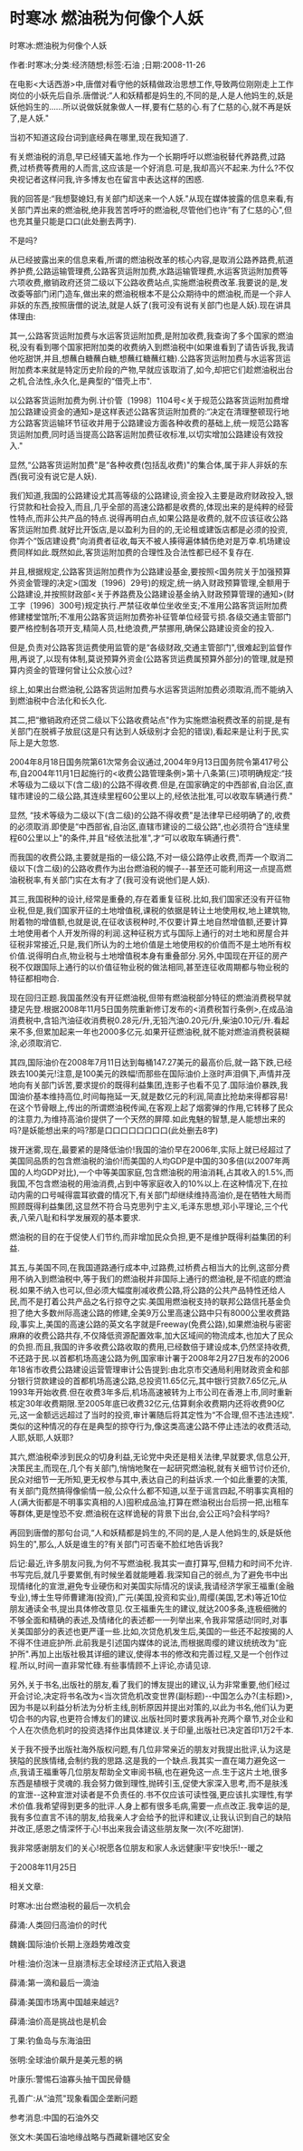 # 时寒冰  燃油税为何像个人妖    
    
时寒冰:燃油税为何像个人妖    
作者:时寒冰;分类:经济随想;标签:石油 ;日期:2008-11-26    
在电影<大话西游>中,唐僧对看守他的妖精做政治思想工作,导致两位刚刚走上工作岗位的小妖先后自杀.唐僧说:“人和妖精都是妈生的,不同的是,人是人他妈生的,妖是妖他妈生的......所以说做妖就象做人一样,要有仁慈的心.有了仁慈的心,就不再是妖了,是人妖."    
当初不知道这段台词到底经典在哪里,现在我知道了.    
有关燃油税的消息,早已经铺天盖地.作为一个长期呼吁以燃油税替代养路费,过路费,过桥费等费用的人而言,这应该是一个好消息.可是,我却高兴不起来.为什么?不仅央视记者这样问我,许多博友也在留言中表达这样的困惑.    
我的回答是:“我想娶媳妇,有关部门却送来一个人妖."从现在媒体披露的信息来看,有关部门弄出来的燃油税,绝非我苦苦呼吁的燃油税,尽管他们也许“有了仁慈的心",但也充其量只能是口口(此处删去两字).    
不是吗?    
从已经披露出来的信息来看,所谓的燃油税改革的核心内容,是取消公路养路费,航道养护费,公路运输管理费,公路客货运附加费,水路运输管理费,水运客货运附加费等六项收费,撤销政府还贷二级以下公路收费站点,实施燃油税费改革.我要说的是,发改委等部门闭门造车,做出来的燃油税根本不是公众期待中的燃油税,而是一个非人非妖的东西,按照唐僧的说法,就是人妖了(我可没有说有关部门也是人妖).现在讲具体理由:    
其一,公路客货运附加费与水运客货运附加费,是附加收费,我查询了多个国家的燃油税,没有看到哪个国家把附加类的收费纳入到燃油税中(如果谁看到了请告诉我,我请他吃甜饼,并且,想蘸白糖蘸白糖,想蘸红糖蘸红糖).公路客货运附加费与水运客货运附加费本来就是特定历史阶段的产物,早就应该取消了,如今,却把它们趁燃油税出台之机,合法性,永久化,是典型的“借壳上市".    
以公路客货运附加费为例.计价管〔1998〕1104号<关于规范公路客货运附加费增加公路建设资金的通知>是这样表述公路客货运附加费的:“决定在清理整顿现行地方公路客货运输环节征收并用于公路建设方面各种收费的基础上,统一规范公路客货运附加费,同时适当提高公路客运附加费征收标准,以切实增加公路建设有效投入."    
显然,“公路客货运附加费"是“各种收费(包括乱收费)"的集合体,属于非人非妖的东西(我可没有说它是人妖).    
我们知道,我国的公路建设尤其高等级的公路建设,资金投入主要是政府财政投入,银行贷款和社会投入,而且,几乎全部的高速公路都是收费的,体现出来的是纯粹的经营性特点,而非公共产品的特点.说得再明白点,如果公路是收费的,就不应该征收公路客货运附加费.就好比开饭店,是以盈利为目的的,无论租或建饭店都是必须的投资,你弄个“饭店建设费"向消费者征收,每天不被人揍得遍体鳞伤绝对是万幸.机场建设费同样如此.既然如此,客货运附加费的合理性及合法性都已经不复存在.    
并且,根据规定,公路客货运附加费作为公路建设基金,要按照<国务院关于加强预算外资金管理的决定>(国发〔1996〕29号)的规定,统一纳入财政预算管理,全额用于公路建设,并按照财政部<关于养路费及公路建设基金纳入财政预算管理的通知>(财工字〔1996〕300号)规定执行.严禁征收单位坐收坐支;不准用公路客货运附加费修建楼堂馆所;不准用公路客货运附加费弥补征管单位经营亏损.各级交通主管部门要严格控制各项开支,精简人员,杜绝浪费,严禁挪用,确保公路建设资金的投入.    
但是,负责对公路客货运费使用监管的是“各级财政,交通主管部门",很难起到监督作用,再说了,以现有体制,莫说预算外资金(公路客货运费属预算外部分)的管理,就是预算内资金的管理何曾让公众放心过?    
综上,如果出台燃油税,公路客货运附加费与水运客货运附加费必须取消,而不能纳入到燃油税中合法化和长久化.    
其二,把“撤销政府还贷二级以下公路收费站点"作为实施燃油税费改革的前提,是有关部门在脱裤子放屁(这是只有达到人妖级别才会犯的错误),看起来是让利于民,实际上是大忽悠.    
2004年8月18日国务院第61次常务会议通过,2004年9月13日国务院令第417号公布,自2004年11月1日起施行的<收费公路管理条例>第十八条第(三)项明确规定:“技术等级为二级以下(含二级)的公路不得收费.但是,在国家确定的中西部省,自治区,直辖市建设的二级公路,其连续里程60公里以上的,经依法批准,可以收取车辆通行费."    
显然, “技术等级为二级以下(含二级)的公路不得收费"是法律早已经明确了的,收费的必须取消.即使是“中西部省,自治区,直辖市建设的二级公路",也必须符合“连续里程60公里以上"的条件,并且“经依法批准",才“可以收取车辆通行费".    
而我国的收费公路,主要就是指的一级公路,不对一级公路停止收费,而弄一个取消二级以下(含二级)的公路收费作为出台燃油税的幌子--甚至还可能利用这一点提高燃油税税率,有关部门实在太有才了(我可没有说他们是人妖).    
其三,我国税种的设计,经常是重叠的,存在着重复征税.比如,我们国家还没有开征物业税,但是,我们国家开征的土地增值税,课税的依据是转让土地使用权,地上建筑物,附着物的增值额,也就是说,在征收该税种时,不仅要计算土地自然增值额,还要计算土地使用者个人开发所得的利润.这种征税方式与国际上通行的对土地和房屋合并征税非常接近,只是,我们所认为的土地价值是土地使用权的价值而不是土地所有权价值.说得明白点,物业税与土地增值税本身有重叠部分.另外,中国现在开征的房产税不仅跟国际上通行的以价值征物业税的做法相同,甚至连征收周期都与物业税的特征都相吻合.    
现在回归正题.我国虽然没有开征燃油税,但带有燃油税部分特征的燃油消费税早就捷足先登.根据2008年11月5日国务院重新修订发布的<消费税暂行条例>,在成品油消费税中,含铅汽油征收消费税0.28元/升,无铅汽油0.20元/升,柴油0.10元/升.看起来不多,但累加起来一年也2000多亿元.如果开征燃油税,就不能对燃油消费税装糊涂,必须取消它.    
其四,国际油价在2008年7月11日达到每桶147.27美元的最高价后,就一路下跌,已经跌去100美元!注意,是100美元的跌幅!而那些在国际油价上涨时声泪俱下,声情并茂地向有关部门诉苦,要求提价的既得利益集团,连影子也看不见了.国际油价暴跌,我国油价基本维持高位,时间每拖延一天,就是数亿元的利润,简直比抢劫来得都容易!在这个节骨眼上,传出的所谓燃油税传闻,在客观上起了烟雾弹的作用,它转移了民众的注意力,为维持高油价提供了一个天然的屏障.如此鬼魅的智慧,是人能想出来的吗?是妖能想出来的吗?那是口口口口口口口口(此处删去8字)    
拨开迷雾,现在,最要紧的是降低油价!我国的油价早在2006年,实际上就已经超过了美国同品质的包含燃油税的油价!而美国的人均GDP是中国的30多倍(以2007年两国的人均GDP对比),一个中等美国家庭,包含燃油税的用油消耗,占其收入的1.5%,而我国,不包含燃油税的用油消费,占到中等家庭收入的10%以上.在这种情况下,在拉动内需的口号喊得震耳欲聋的情况下,有关部门却继续维持高油价,是在牺牲大局而照顾既得利益集团,这显然不符合马克思列宁主义,毛泽东思想,邓小平理论,三个代表,八荣八耻和科学发展观的基本要求.    
燃油税的目的在于促使人们节约,而非增加民众负担,更不是维护既得利益集团的利益.    
其五,与美国不同,在我国道路通行成本中,过路费,过桥费占相当大的比例,这部分费用不纳入到燃油税中,等于我们的燃油税并非国际上通行的燃油税,是不彻底的燃油税.如果不纳入也可以,但必须大幅度削减收费公路,将公路的公共产品特性还给人民,而不是打着公共产品之名行掠夺之实.美国用燃油税支持的联邦公路信托基金负担了绝大多数州际高速公路的修建,全美9万公里高速公路中只有8000公里收费路段,事实上,美国的高速公路的英文名字就是Freeway(免费公路),如果燃油税与密密麻麻的收费公路共存,不仅降低资源配置效率,加大区域间的物流成本,也加大了民众的负担.而且,我国的许多收费公路收取的费用,已经数倍于建设成本,仍然坚持收费,不还路于民.以首都机场高速公路为例,国家审计署于2008年2月27日发布的2006年18省市收费公路建设运营管理审计公告提到:由北京市交通局利用财政资金和部分银行贷款建设的首都机场高速公路,总投资11.65亿元,其中银行贷款7.65亿元,从1993年开始收费.但在收费3年多后,机场高速被转为上市公司在香港上市,同时重新核定30年收费期限.至2005年底已收费32亿元,估算剩余收费期内还将收费90亿元,这一金额远远超过了当时的投资,审计署随后将其定性为“不合理,但不违法违规".类似的这种情况的存在是典型的掠夺行为,像这类高速公路不停止违法的收费活动,人耶,妖耶,人妖耶?    
其六,燃油税牵涉到民众的切身利益,无论党中央还是相关法律,早就要求,信息公开,决策民主,而现在,几个有关部门,悄悄地聚在一起研究燃油税,就有关细节讨价还价,民众对细节一无所知,更无权参与其中,表达自己的利益诉求.一个如此重要的决策,有关部门竟然搞得像偷情一般,公众什么都不知道,以至于谣言四起,不明事实真相的人(满大街都是不明事实真相的人)囤积成品油,打算在燃油税出台后捞一把,出租车等群体,更是惶恐不安.燃油税在这样诡秘的背景下出台,会公正吗?会科学吗?    
再回到唐僧的那句台词,“人和妖精都是妈生的,不同的是,人是人他妈生的,妖是妖他妈生的",那么,人妖是谁生的?有关部门可否毫不脸红地告诉我?    
后记:最近,许多朋友问我,为何不写燃油税.我其实一直打算写,但精力和时间不允许.书写完后,就几乎要累倒,有时候坐着就能睡着.我深知自己的弱点,为了避免书中出现情绪化的宣泄,避免专业硬伤和对美国实际情况的误读,我请经济学家王福重(金融专业),博士生导师曹建海(投资),广元(美国,投资和实业),周缨(美国,艺术)等近10位朋友通读全书,提出具体修改意见.仅王福重先生的建议,就达200多条,连极细微的不够全面和精确的表述,及情绪化的表述都一一列举出来,令我非常感动!同时,对事关美国部分的表述也更严谨一些.比如,次贷危机发生后,美国的一些还不起按揭的人不得不住进庇护所.此前我是引述国内媒体的说法,而根据周缨的建议统统改为“庇护所".再加上出版社极其详细的建议,使得本书的修改和完善过程,又是一个创作过程.所以,时间一直非常忙碌.有些事情顾不上评论,亦请见谅.    
另外,关于书名,出版社的朋友,看了我们的博友提出的建议,认为非常重要,他们经过开会讨论,决定将书名改为<当次贷危机改变世界(副标题)--中国怎么办?(主标题)>,因为书是以利益分析法为分析主线,剖析原因并提出对策的,以此为书名,他们认为更切合书的内容,也更符合博友们的建议.出版社同时要求我再补充两个章节,对企业和个人在次债危机时的投资选择作出具体建议.关于印量,出版社已决定首印1万2千本.    
关于我不授予出版社海外版权问题,有几位非常亲近的朋友对我提出批评,认为这是狭隘的民族情绪,会制约我的思路.这是我的一个缺点.我其实一直在竭力避免这一点,我请王福重等几位朋友帮助全文审阅书稿,也在避免这一点.生于这片土地,很多东西是植根于灵魂的.我会努力做到理性,抛砖引玉,促使大家深入思考,而不是肤浅的宣泄--这种宣泄对读者是不负责任的.书不仅应该可读性强,更应该扎实理性,有学术价值.我希望得到更多的批评.人身上都有很多毛病,需要一点点改正.我幸运的是,我有多位直言不讳的朋友,给我亲人才会给予的批评和建议,让我认识到自己的缺陷并改正,感恩之情深怀于心!书出来我会请这些朋友聚一次(不吃甜饼).    
我非常感谢朋友们的关心!祝愿各位朋友和家人永远健康!平安!快乐!--暖之    
于2008年11月25日    
    
相关文章:    
时寒冰:出台燃油税的最后一次机会    
薛涌:人类回归高油价的时代    
魏巍:国际油价长期上涨趋势难改变    
叶檀:油价泡沫一旦崩溃标志全球经济正式陷入衰退    
薛涌:第一滴和最后一滴油    
薛涌:美国市场离中国越来越远?    
薛涌:油价高是挑战也是机会    
丁果:钓鱼岛与东海油田    
张明:全球油价飙升是美元惹的祸    
叶康乐:警惕石油寡头抽干国民骨髓    
孔善广:从“油荒"现象看国企垄断问题    
参考消息:中国的石油外交    
张文木:美国石油地缘战略与西藏新疆地区安全
